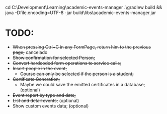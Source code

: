 cd C:\Development\Learning\academic-events-manager
.\gradlew build && java -Dfile.encoding=UTF-8 -jar build\libs\academic-events-manager.jar

# TODO:

- ~~When pressing Ctrl+C in any FormPage, return him to the previous page;~~ cancelado
- ~~Show confirmation for selected Person;~~
- ~~Convert hardcoded form operations to service calls;~~
- ~~Insert people in the event;~~
  - ~~Course can only be selected if the person is a student;~~
- ~~Certificate Generation;~~
  - Maybe we could save the emitted certificates in a database; (optional)
- ~~Event report by type and date;~~
- ~~List and detail events;~~ (optional)
- Show custom events data; (optional)